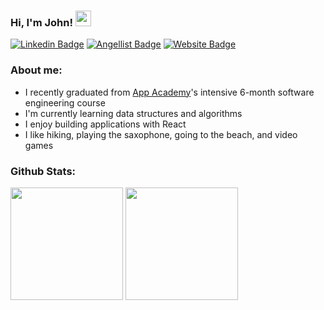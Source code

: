 ### Hi, I'm John! <img src="https://media.giphy.com/media/hvRJCLFzcasrR4ia7z/giphy.gif" width="25px">

[![Linkedin Badge](https://img.shields.io/badge/-LinkedIn-0e76a8?style=flat-square&logo=Linkedin&logoColor=white)](https://www.linkedin.com/in/john-michihara-305316167/)
[![Angellist Badge](https://img.shields.io/badge/-AngelList-0e76a8?style=flat-square&logo=Angellist&logoColor=white)](https://angel.co/u/john-michihara/)
[![Website Badge](https://img.shields.io/badge/Portfolio-0e76a8?style=flat-square&logo=google-chrome&logoColor=white)](https://john-michihara.github.io/)


### About me:
- I recently graduated from [App Academy](https://www.appacademy.io/)'s intensive 6-month software engineering course
- I'm currently learning data structures and algorithms
- I enjoy building applications with React
- I like hiking, playing the saxophone, going to the beach, and video games

### Github Stats:
<p>
  <img height="180em" src="https://github-readme-stats.vercel.app/api?username=john-michihara&show_icons=true&hide_border=true&&count_private=true&include_all_commits=true" />
  <img height="180em" src="https://github-readme-stats.vercel.app/api/top-langs/?username=john-michihara&exclude_repo=KNN-Image-Classification&show_icons=true&hide_border=true&layout=compact&langs_count=8"/>
</p>


